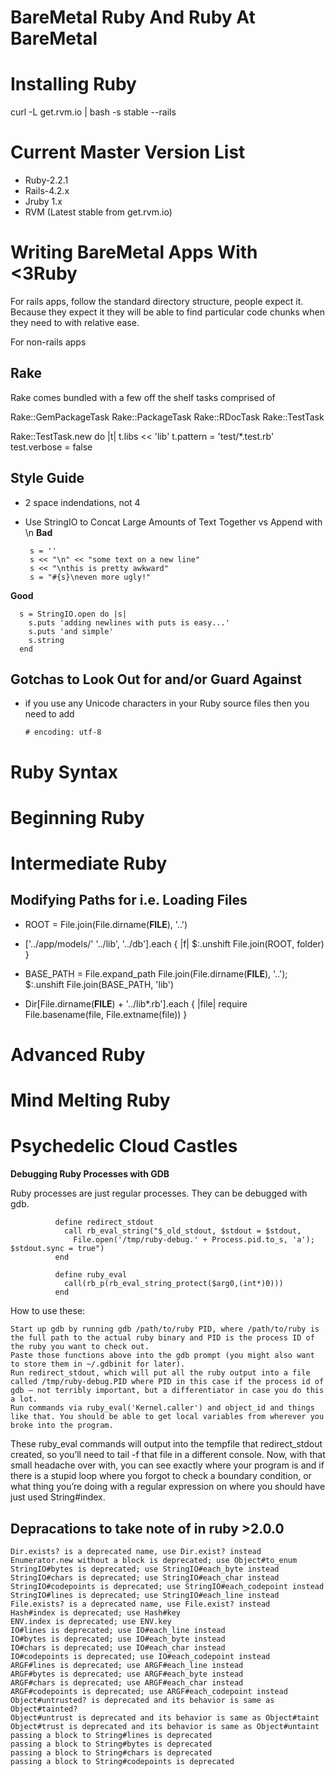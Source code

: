 # BareMetal Ruby And Ruby At BareMetal


# Installing Ruby

curl -L get.rvm.io | bash -s stable --rails

# Current Master Version List

+ Ruby-2.2.1
+ Rails-4.2.x
+ Jruby 1.x
+ RVM (Latest stable from get.rvm.io)


# Writing BareMetal Apps With <3Ruby

For rails apps, follow the standard directory structure, people expect it. Because they expect it they will be able to find particular code chunks when they need to with relative ease.

For non-rails apps


## Rake

Rake comes bundled with a few off the shelf tasks comprised of

Rake::GemPackageTask 
Rake::PackageTask
Rake::RDocTask
Rake::TestTask

Rake::TestTask.new do |t|
t.libs << 'lib'
t.pattern = 'test/*.test.rb'
test.verbose = false

## Style Guide
+ 2 space indendations, not 4



+ Use StringIO to Concat Large Amounts of Text Together vs Append with \n
__Bad__


       s = ''
       s << "\n" << "some text on a new line"
       s << "\nthis is pretty awkward"
       s = "#{s}\neven more ugly!"

__Good__

      s = StringIO.open do |s|
        s.puts 'adding newlines with puts is easy...'
        s.puts 'and simple'
        s.string
      end

## Gotchas to Look Out for and/or Guard Against

+ if you use any Unicode characters in your Ruby source files then you need to add

      # encoding: utf-8



# Ruby Syntax

# Beginning Ruby

# Intermediate Ruby

## Modifying Paths for i.e. Loading Files


+ ROOT = File.join(File.dirname(__FILE__), '..')


+ ['../app/models/' '../lib', '../db'].each { |f| $:.unshift File.join(ROOT, folder) }


+ BASE_PATH = File.expand_path File.join(File.dirname(__FILE__), '..'); $:.unshift File.join(BASE_PATH, 'lib')


+ Dir[File.dirname(__FILE__) + '../lib*.rb'].each { |file| require File.basename(file, File.extname(file)) }


# Advanced Ruby

# Mind Melting Ruby

# Psychedelic Cloud Castles 

__Debugging Ruby Processes with GDB__

 Ruby processes are just regular processes. They can be debugged with gdb.

              define redirect_stdout
                call rb_eval_string("$_old_stdout, $stdout = $stdout,
                  File.open('/tmp/ruby-debug.' + Process.pid.to_s, 'a'); $stdout.sync = true")
              end

              define ruby_eval
                call(rb_p(rb_eval_string_protect($arg0,(int*)0)))
              end

How to use these:

    Start up gdb by running gdb /path/to/ruby PID, where /path/to/ruby is the full path to the actual ruby binary and PID is the process ID of the ruby you want to check out.
    Paste those functions above into the gdb prompt (you might also want to store them in ~/.gdbinit for later).
    Run redirect_stdout, which will put all the ruby output into a file called /tmp/ruby-debug.PID where PID in this case if the process id of gdb – not terribly important, but a differentiator in case you do this a lot.
    Run commands via ruby_eval('Kernel.caller') and object_id and things like that. You should be able to get local variables from wherever you broke into the program.

These ruby_eval commands will output into the tempfile that redirect_stdout created, so you’ll need to tail -f that file in a different console. Now, with that small headache over with, you can see exactly where your program is and if there is a stupid loop where you forgot to check a boundary condition, or what thing you’re doing with a regular expression on where you should have just used String#index.


## Depracations to take note of in ruby >2.0.0

    Dir.exists? is a deprecated name, use Dir.exist? instead
    Enumerator.new without a block is deprecated; use Object#to_enum
    StringIO#bytes is deprecated; use StringIO#each_byte instead
    StringIO#chars is deprecated; use StringIO#each_char instead
    StringIO#codepoints is deprecated; use StringIO#each_codepoint instead
    StringIO#lines is deprecated; use StringIO#each_line instead
    File.exists? is a deprecated name, use File.exist? instead
    Hash#index is deprecated; use Hash#key
    ENV.index is deprecated; use ENV.key
    IO#lines is deprecated; use IO#each_line instead
    IO#bytes is deprecated; use IO#each_byte instead
    IO#chars is deprecated; use IO#each_char instead
    IO#codepoints is deprecated; use IO#each_codepoint instead
    ARGF#lines is deprecated; use ARGF#each_line instead
    ARGF#bytes is deprecated; use ARGF#each_byte instead
    ARGF#chars is deprecated; use ARGF#each_char instead
    ARGF#codepoints is deprecated; use ARGF#each_codepoint instead
    Object#untrusted? is deprecated and its behavior is same as Object#tainted?
    Object#untrust is deprecated and its behavior is same as Object#taint
    Object#trust is deprecated and its behavior is same as Object#untaint
    passing a block to String#lines is deprecated
    passing a block to String#bytes is deprecated
    passing a block to String#chars is deprecated
    passing a block to String#codepoints is deprecated

